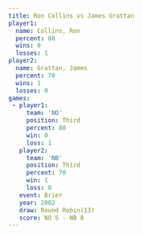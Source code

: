 ```yaml
---
title: Ron Collins vs James Grattan
player1:              
  name: Collins, Ron  
  percent: 80         
  wins: 0             
  losses: 1           
player2:              
  name: Grattan, James
  percent: 70         
  wins: 1             
  losses: 0           
games:
 - player1:         
     team: 'NO'     
     position: Third
     percent: 80    
     win: 0         
     loss: 1        
   player2:         
     team: 'NB'     
     position: Third
     percent: 70    
     win: 1         
     loss: 0        
   event: Brier         
   year: 2002           
   draw: Round Robin(13)
   score: NO 5 - NB 8   
---
```

